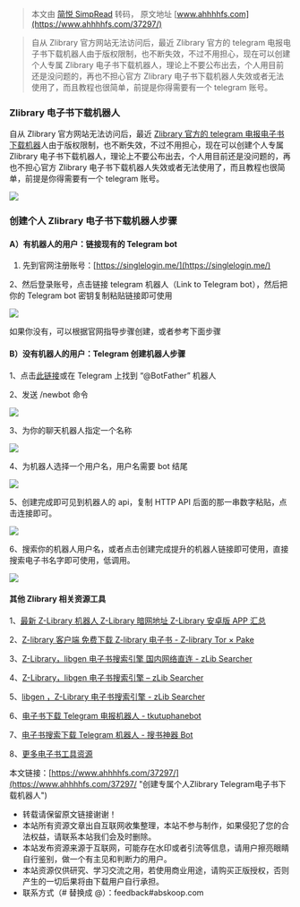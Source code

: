 > 本文由 [简悦 SimpRead](http://ksria.com/simpread/) 转码， 原文地址 [www.ahhhhfs.com](https://www.ahhhhfs.com/37297/)

> 自从 Zlibrary 官方网站无法访问后，最近 Zlibrary 官方的 telegram 电报电子书下载机器人由于版权限制，也不断失效，不过不用担心，现在可以创建个人专属 Zlibrary 电子书下载机器人，理论上不要公布出去，个人用目前还是没问题的，再也不担心官方 Zlibrary 电子书下载机器人失效或者无法使用了，而且教程也很简单，前提是你得需要有一个 telegram 账号。

### Zlibrary 电子书下载机器人

自从 Zlibrary 官方网站无法访问后，最近 [Zlibrary 官方的 telegram 电报电子书下载机器](https://www.ahhhhfs.com/33175/#Z-Library_dian_bao_ji_qi_ren)人由于版权限制，也不断失效，不过不用担心，现在可以创建个人专属 Zlibrary 电子书下载机器人，理论上不要公布出去，个人用目前还是没问题的，再也不担心官方 Zlibrary 电子书下载机器人失效或者无法使用了，而且教程也很简单，前提是你得需要有一个 telegram 账号。

[![](https://www.ahhhhfs.com/wp-content/uploads/2023/01/%E5%88%9B%E5%BB%BA%E4%B8%AA%E4%BA%BAZlibrary%E7%94%B5%E5%AD%90%E4%B9%A6%E4%B8%8B%E8%BD%BD%E6%9C%BA%E5%99%A8%E4%BA%BApb7.jpg)](https://www.ahhhhfs.com/wp-content/uploads/2023/01/%E5%88%9B%E5%BB%BA%E4%B8%AA%E4%BA%BAZlibrary%E7%94%B5%E5%AD%90%E4%B9%A6%E4%B8%8B%E8%BD%BD%E6%9C%BA%E5%99%A8%E4%BA%BApb7.jpg)

### 创建个人 Zlibrary 电子书下载机器人步骤

#### A）有机器人的用户：链接现有的 Telegram bot

1. 先到官网注册账号：[https://singlelogin.me/](https://singlelogin.me/)

2、然后登录账号，点击链接 telegram 机器人（Link to Telegram bot），然后把你的 Telegram bot 密钥复制粘贴链接即可使用

[![](https://www.ahhhhfs.com/wp-content/uploads/2023/01/%E5%88%9B%E5%BB%BA%E4%B8%AA%E4%BA%BAZlibrary%E7%94%B5%E5%AD%90%E4%B9%A6%E4%B8%8B%E8%BD%BD%E6%9C%BA%E5%99%A8%E4%BA%BApb5.jpg)](https://www.ahhhhfs.com/wp-content/uploads/2023/01/%E5%88%9B%E5%BB%BA%E4%B8%AA%E4%BA%BAZlibrary%E7%94%B5%E5%AD%90%E4%B9%A6%E4%B8%8B%E8%BD%BD%E6%9C%BA%E5%99%A8%E4%BA%BApb5.jpg)

如果你没有，可以根据官网指导步骤创建，或者参考下面步骤

#### B）没有机器人的用户：Telegram 创建机器人步骤

1、点击[此链接](https://t.me/BotFather)或在 Telegram 上找到 “@BotFather” 机器人

2、发送 /newbot 命令

[![](https://www.ahhhhfs.com/wp-content/uploads/2023/01/%E5%88%9B%E5%BB%BA%E4%B8%AA%E4%BA%BAZlibrary%E7%94%B5%E5%AD%90%E4%B9%A6%E4%B8%8B%E8%BD%BD%E6%9C%BA%E5%99%A8%E4%BA%BApb1.jpg)](https://www.ahhhhfs.com/wp-content/uploads/2023/01/%E5%88%9B%E5%BB%BA%E4%B8%AA%E4%BA%BAZlibrary%E7%94%B5%E5%AD%90%E4%B9%A6%E4%B8%8B%E8%BD%BD%E6%9C%BA%E5%99%A8%E4%BA%BApb1.jpg)

3、为你的聊天机器人指定一个名称

[![](https://www.ahhhhfs.com/wp-content/uploads/2023/01/%E5%88%9B%E5%BB%BA%E4%B8%AA%E4%BA%BAZlibrary%E7%94%B5%E5%AD%90%E4%B9%A6%E4%B8%8B%E8%BD%BD%E6%9C%BA%E5%99%A8%E4%BA%BApb2.jpg)](https://www.ahhhhfs.com/wp-content/uploads/2023/01/%E5%88%9B%E5%BB%BA%E4%B8%AA%E4%BA%BAZlibrary%E7%94%B5%E5%AD%90%E4%B9%A6%E4%B8%8B%E8%BD%BD%E6%9C%BA%E5%99%A8%E4%BA%BApb2.jpg)

4、为机器人选择一个用户名，用户名需要 bot 结尾

[![](https://www.ahhhhfs.com/wp-content/uploads/2023/01/%E5%88%9B%E5%BB%BA%E4%B8%AA%E4%BA%BAZlibrary%E7%94%B5%E5%AD%90%E4%B9%A6%E4%B8%8B%E8%BD%BD%E6%9C%BA%E5%99%A8%E4%BA%BApb3.jpg)](https://www.ahhhhfs.com/wp-content/uploads/2023/01/%E5%88%9B%E5%BB%BA%E4%B8%AA%E4%BA%BAZlibrary%E7%94%B5%E5%AD%90%E4%B9%A6%E4%B8%8B%E8%BD%BD%E6%9C%BA%E5%99%A8%E4%BA%BApb3.jpg)

5、创建完成即可见到机器人的 api，复制 HTTP API 后面的那一串数字粘贴，点击连接即可。

[![](https://www.ahhhhfs.com/wp-content/uploads/2023/01/%E5%88%9B%E5%BB%BA%E4%B8%AA%E4%BA%BAZlibrary%E7%94%B5%E5%AD%90%E4%B9%A6%E4%B8%8B%E8%BD%BD%E6%9C%BA%E5%99%A8%E4%BA%BApb4.jpg)](https://www.ahhhhfs.com/wp-content/uploads/2023/01/%E5%88%9B%E5%BB%BA%E4%B8%AA%E4%BA%BAZlibrary%E7%94%B5%E5%AD%90%E4%B9%A6%E4%B8%8B%E8%BD%BD%E6%9C%BA%E5%99%A8%E4%BA%BApb4.jpg)

6、搜索你的机器人用户名，或者点击创建完成提升的机器人链接即可使用，直接搜索电子书名字即可使用，低调用。

[![](https://www.ahhhhfs.com/wp-content/uploads/2023/01/%E5%88%9B%E5%BB%BA%E4%B8%AA%E4%BA%BAZlibrary%E7%94%B5%E5%AD%90%E4%B9%A6%E4%B8%8B%E8%BD%BD%E6%9C%BA%E5%99%A8%E4%BA%BApb6.jpg)](https://www.ahhhhfs.com/wp-content/uploads/2023/01/%E5%88%9B%E5%BB%BA%E4%B8%AA%E4%BA%BAZlibrary%E7%94%B5%E5%AD%90%E4%B9%A6%E4%B8%8B%E8%BD%BD%E6%9C%BA%E5%99%A8%E4%BA%BApb6.jpg)

#### 其他 Zlibrary 相关资源工具

1、[最新 Z-Library 机器人 Z-Library 暗网地址 Z-Library 安卓版 APP 汇总](https://www.ahhhhfs.com/33175/)

2、[Z-library 客户端 免费下载 Z-library 电子书 - Z-library Tor × Pake](https://www.ahhhhfs.com/36041/)

3、[Z-Library，libgen 电子书搜索引擎 国内网络直连 - zLib Searcher](https://www.ahhhhfs.com/36200/)

4、[Z-Library，libgen 电子书搜索引擎 – zLib Searcher](https://www.ahhhhfs.com/34030/)

5、[libgen ，Z-Library 电子书搜索引擎 - zLib Searcher](https://www.ahhhhfs.com/37111/)

6、[电子书下载 Telegram 电报机器人 - tkutuphanebot](https://www.ahhhhfs.com/37075/)

7、[电子书搜索下载 Telegram 机器人 - 搜书神器 Bot](https://www.ahhhhfs.com/36873/)

8、[更多电子书工具资源](https://www.ahhhhfs.com/?s=%E7%94%B5%E5%AD%90%E4%B9%A6)

本文链接：[https://www.ahhhhfs.com/37297/](https://www.ahhhhfs.com/37297/ "创建专属个人Zlibrary Telegram电子书下载机器人")

*   转载请保留原文链接谢谢！
*   本站所有资源文章出自互联网收集整理，本站不参与制作，如果侵犯了您的合法权益，请联系本站我们会及时删除。
*   本站发布资源来源于互联网，可能存在水印或者引流等信息，请用户擦亮眼睛自行鉴别，做一个有主见和判断力的用户。
*   本站资源仅供研究、学习交流之用，若使用商业用途，请购买正版授权，否则产生的一切后果将由下载用户自行承担。
*   联系方式（# 替换成 @）：feedback#abskoop.com